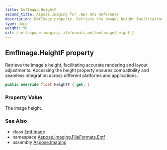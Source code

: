```yaml
---
title: EmfImage.HeightF
second_title: Aspose.Imaging for .NET API Reference
description: EmfImage property. Retrieve the images height facilitating accurate rendering and layout adjustments. Accessing the height property ensures compatibility and seamless integration across different platforms and applications
type: docs
weight: 50
url: /net/aspose.imaging.fileformats.emf/emfimage/heightf/
---
```

## EmfImage.HeightF property

Retrieve the image's height, facilitating accurate rendering and layout adjustments. Accessing the height property ensures compatibility and seamless integration across different platforms and applications.

```csharp
public override float HeightF { get; }
```

### Property Value

The image height.

### See Also

* class [EmfImage](../)
* namespace [Aspose.Imaging.FileFormats.Emf](../../emfimage/)
* assembly [Aspose.Imaging](../../../)


